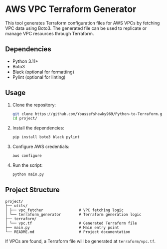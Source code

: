 # AWS VPC Terraform Generator

This tool generates Terraform configuration files for AWS VPCs by fetching VPC data using Boto3. 
The generated file can be used to replicate or manage VPC resources through Terraform.

##  Dependencies

- Python 3.11+
- Boto3
- Black (optional for formatting)
- Pylint (optional for linting)

##  Usage

1. Clone the repository:

    ```bash
    git clone https://github.com/Youssefshawky969/Python-to-Terraform.git
    cd project/
    ```

2. Install the dependencies:

    ```bash
    pip install boto3 black pylint
    ```

3. Configure AWS credentials:

    ```bash
    aws configure
    ```

4. Run the script:

    ```bash
    python main.py
    ```

##  Project Structure
```
project/
├── utils/
│ ├── vpc_fetcher                # VPC fetching logic
│ └── terraform_generator        # Terraform generation logic
├── terraform/
│ └── vpc.tf                     # Generated Terraform file
├── main.py                      # Main entry point
└── README.md                    # Project documentation
```

If VPCs are found, a Terraform file will be generated at `terraform/vpc.tf`.
